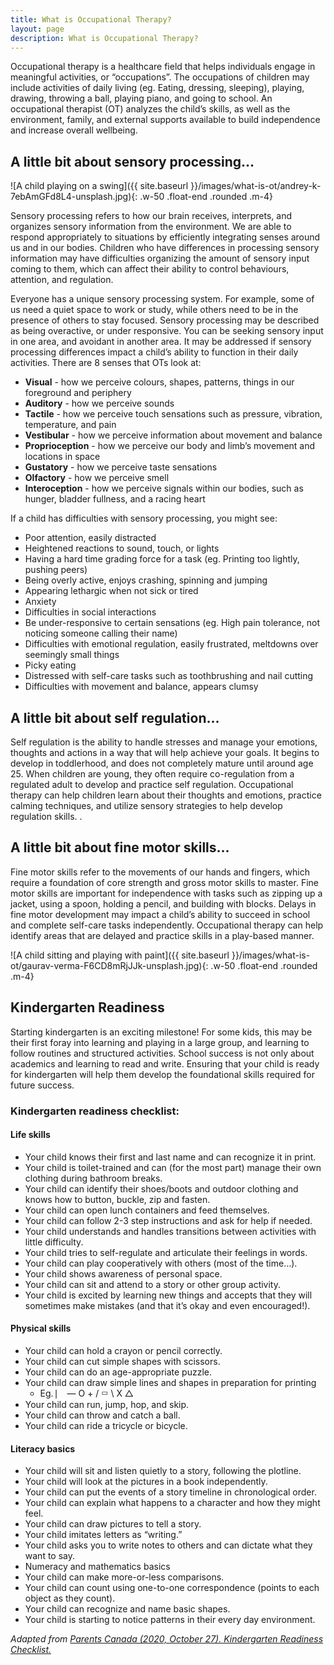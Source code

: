 ```yaml
---
title: What is Occupational Therapy?
layout: page
description: What is Occupational Therapy?
---
```


Occupational therapy is a healthcare field that helps individuals engage in meaningful activities, or “occupations”. The occupations of children may include activities of daily living (eg. Eating, dressing, sleeping), playing, drawing, throwing a ball, playing piano, and going to school. An occupational therapist (OT) analyzes the child’s skills, as well as the environment, family, and external supports available to build independence and increase overall wellbeing.

## A little bit about sensory processing…

![A child playing on a swing]({{ site.baseurl }}/images/what-is-ot/andrey-k-7ebAmGFd8L4-unsplash.jpg){: .w-50 .float-end .rounded .m-4}

Sensory processing refers to how our brain receives, interprets, and organizes sensory information from the environment. We are able to respond appropriately to situations by efficiently integrating senses around us and in our bodies. Children who have differences in processing sensory information may have difficulties organizing the amount of sensory input coming to them, which can affect their ability to control behaviours, attention, and regulation.

Everyone has a unique sensory processing system. For example, some of us need a quiet space to work or study, while others need to be in the presence of others to stay focused. Sensory processing may be described as being overactive, or under responsive. You can be seeking sensory input in one area, and avoidant in another area. It may be addressed if sensory processing differences impact a child’s ability to function in their daily activities. There are 8 senses that OTs look at:
* **Visual** - how we perceive colours, shapes, patterns, things in our foreground and periphery
* **Auditory** - how we perceive sounds
* **Tactile** - how we perceive touch sensations such as pressure, vibration, temperature, and pain
* **Vestibular** - how we perceive information about movement and balance
* **Proprioception** - how we perceive our body and limb’s movement and locations in space
* **Gustatory** - how we perceive taste sensations
* **Olfactory** - how we perceive smell
* **Interoception** - how we perceive signals within our bodies, such as hunger, bladder fullness, and a racing heart

If a child has difficulties with sensory processing, you might see:
* Poor attention, easily distracted
* Heightened reactions to sound, touch, or lights
* Having a hard time grading force for a task (eg. Printing too lightly, pushing peers)
* Being overly active, enjoys crashing, spinning and jumping
* Appearing lethargic when not sick or tired
* Anxiety
* Difficulties in social interactions
* Be under-responsive to certain sensations (eg. High pain tolerance, not noticing someone calling their name)
* Difficulties with emotional regulation, easily frustrated, meltdowns over seemingly small things
* Picky eating
* Distressed with self-care tasks such as toothbrushing and nail cutting
* Difficulties with movement and balance, appears clumsy

## A little bit about self regulation…
Self regulation is the ability to handle stresses and manage your emotions, thoughts and actions in a way that will help achieve your goals. It begins to develop in toddlerhood, and does not completely mature until around age 25. When children are young, they often require co-regulation from a regulated adult to develop and practice self regulation. Occupational therapy can help children learn about their thoughts and emotions, practice calming techniques, and utilize sensory strategies to help develop regulation skills.
.
## A little bit about fine motor skills…
Fine motor skills refer to the movements of our hands and fingers, which require a foundation of core strength and gross motor skills to master. Fine motor skills are important for independence with tasks such as zipping up a jacket, using a spoon, holding a pencil, and building with blocks. Delays in fine motor development may impact a child’s ability to succeed in school and complete self-care tasks independently. Occupational therapy can help identify areas that are delayed and practice skills in a play-based manner.

![A child sitting and playing with paint]({{ site.baseurl }}/images/what-is-ot/gaurav-verma-F6CD8mRjJJk-unsplash.jpg){: .w-50 .float-end .rounded .m-4}

## Kindergarten Readiness
Starting kindergarten is an exciting milestone! For some kids, this may be their first foray into learning and playing in a large group, and learning to follow routines and structured activities. School success is not only about academics and learning to read and write. Ensuring that your child is ready for kindergarten will help them develop the foundational skills required for future success.

### Kindergarten readiness checklist:
#### Life skills
* Your child knows their first and last name and can recognize it in print.
* Your child is toilet-trained and can (for the most part) manage their own clothing during bathroom breaks.
* Your child can identify their shoes/boots and outdoor clothing and knows how to button, buckle, zip and fasten.
* Your child can open lunch containers and feed themselves.
* Your child can follow 2-3 step instructions and ask for help if needed.
* Your child understands and handles transitions between activities with little difficulty.
* Your child tries to self-regulate and articulate their feelings in words.
* Your child can play cooperatively with others (most of the time…).
* Your child shows awareness of personal space.
* Your child can sit and attend to a story or other group activity.
* Your child is excited by learning new things and accepts that they will sometimes make mistakes (and that it’s okay and even encouraged!).

#### Physical skills
* Your child can hold a crayon or pencil correctly.
* Your child can cut simple shapes with scissors.
* Your child can do an age-appropriate puzzle.
* Your child can draw simple lines and shapes in preparation for printing
    * Eg. ⎸ — O + /  ▭  \ X △
* Your child can run, jump, hop, and skip.
* Your child can throw and catch a ball.
* Your child can ride a tricycle or bicycle.

#### Literacy basics
* Your child will sit and listen quietly to a story, following the plotline.
* Your child will look at the pictures in a book independently.
* Your child can put the events of a story timeline in chronological order.
* Your child can explain what happens to a character and how they might feel.
* Your child can draw pictures to tell a story.
* Your child imitates letters as “writing.”
* Your child asks you to write notes to others and can dictate what they want to say.
* Numeracy and mathematics basics
* Your child can make more-or-less comparisons.
* Your child can count using one-to-one correspondence (points to each object as they count).
* Your child can recognize and name basic shapes.
* Your child is starting to notice patterns in their every day environment.

_Adapted from [Parents Canada (2020, October 27). Kindergarten Readiness Checklist.](https://parentscanada.com/preschool/kindergarten-readiness-checklist/)_
